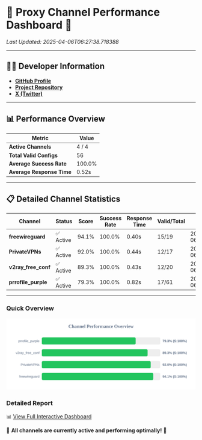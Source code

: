 # 🌟 Proxy Channel Performance Dashboard 🌟

_Last Updated: 2025-04-06T06:27:38.718388_

---

## 👩‍💻 Developer Information

- **[GitHub Profile](https://github.com/4n0nymou3)**  
- **[Project Repository](https://github.com/4n0nymou3/multi-proxy-config-fetcher)**  
- **[X (Twitter)](https://x.com/4n0nymou3)**  

---

## 📊 Performance Overview

| Metric                | Value       |
|-----------------------|-------------|
| **Active Channels**   | 4 / 4       |
| **Total Valid Configs** | 56          |
| **Average Success Rate** | 100.0%      |
| **Average Response Time** | 0.52s       |

---

## 📋 Detailed Channel Statistics

| Channel          | Status     | Score  | Success Rate | Response Time | Valid/Total | Last Success               |
|------------------|------------|--------|--------------|---------------|-------------|----------------------------|
| **freewireguard**  | ✅ Active  | 94.1%  | 100.0% | 0.40s         | 15/19       | 2025-04-06T06:27:38.716808 |
| **PrivateVPNs**  | ✅ Active  | 92.0%  | 100.0% | 0.44s         | 12/17       | 2025-04-06T06:27:38.287440 |
| **v2ray_free_conf**  | ✅ Active  | 89.3%  | 100.0% | 0.43s         | 12/20       | 2025-04-06T06:27:37.811178 |
| **prrofile_purple**  | ✅ Active  | 79.3%  | 100.0% | 0.82s         | 17/61       | 2025-04-06T06:27:37.306299 |

---

### Quick Overview
<div align="center">
  <a href="https://raw.githubusercontent.com/nullluser/NullRepo/refs/heads/main/assets/channel_stats_chart.svg">
    <img src="https://raw.githubusercontent.com/nullluser/NullRepo/refs/heads/main/assets/channel_stats_chart.svg" alt="Source Performance Statistics" width="800">
  </a>
</div>

### Detailed Report
📊 [View Full Interactive Dashboard](https://htmlpreview.github.io/?https://github.com/nullluser/NullRepo/blob/main/assets/performance_report.html)

🎉 **All channels are currently active and performing optimally!** 🎉
